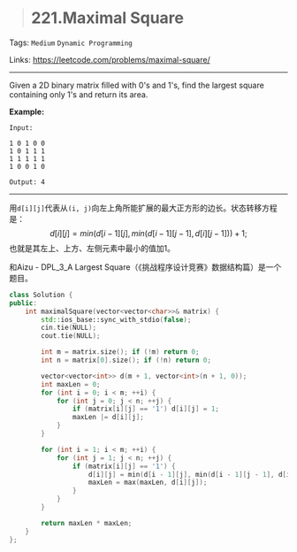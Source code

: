 > # 221.Maximal Square

Tags: `Medium` `Dynamic Programming`

Links: https://leetcode.com/problems/maximal-square/

----

Given a 2D binary matrix filled with 0's and 1's, find the largest square containing only 1's and return its area.

**Example:**

```
Input: 

1 0 1 0 0
1 0 1 1 1
1 1 1 1 1
1 0 0 1 0

Output: 4
```

-----

用`d[i][j]`代表从`(i, j)`向左上角所能扩展的最大正方形的边长。状态转移方程是：
$$
d[i][j] = min(d[i - 1][j], min(d[i - 1][j - 1], d[i][j - 1])) + 1;
$$
也就是其左上、上方、左侧元素中最小的值加1。

和Aizu - DPL_3_A Largest Square（《挑战程序设计竞赛》数据结构篇）是一个题目。

```c++
class Solution {
public:
    int maximalSquare(vector<vector<char>>& matrix) {
        std::ios_base::sync_with_stdio(false);
        cin.tie(NULL);
        cout.tie(NULL);

        int m = matrix.size(); if (!m) return 0;
        int n = matrix[0].size(); if (!n) return 0;

        vector<vector<int>> d(m + 1, vector<int>(n + 1, 0));
        int maxLen = 0;
        for (int i = 0; i < m; ++i) {
            for (int j = 0; j < n; ++j) {
                if (matrix[i][j] == '1') d[i][j] = 1;
                maxLen |= d[i][j];
            }
        }

        for (int i = 1; i < m; ++i) {
            for (int j = 1; j < n; ++j) {
                if (matrix[i][j] == '1') {
                    d[i][j] = min(d[i - 1][j], min(d[i - 1][j - 1], d[i][j - 1])) + 1;
                    maxLen = max(maxLen, d[i][j]);
                }
            }
        }

        return maxLen * maxLen;
    }
};
```

